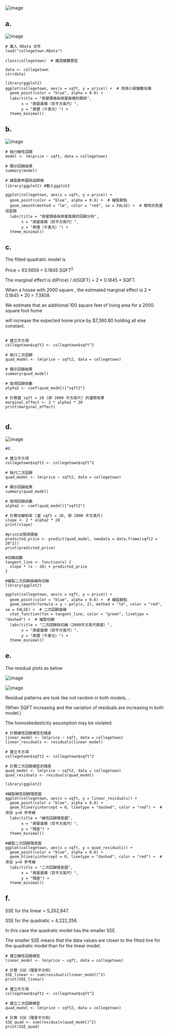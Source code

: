 
![image](https://github.com/user-attachments/assets/e3ed4f8b-ee51-4ae3-8333-1a6aad72c683)


a.
---

![image](https://github.com/user-attachments/assets/4b473224-97d5-428b-9cc3-f32b91ea5d00)

```
# 載入 RData 文件
load("collegetown.RData")

class(collegetown)  # 確認變數類型

data <- collegetown
str(data)

library(ggplot2)
ggplot(collegetown, aes(x = sqft, y = price)) +  # 改用小寫變數名稱
  geom_point(color = "blue", alpha = 0.6) +
  labs(title = "房屋價格與房屋面積的關係",
       x = "房屋面積（百平方英尺）",
       y = "房價（千美元）") +
  theme_minimal()

```

b.
---

![image](https://github.com/user-attachments/assets/21783681-1493-4d4e-b205-b8b84480a7f4)

```
# 執行線性回歸
model <- lm(price ~ sqft, data = collegetown)

# 顯示回歸結果
summary(model)

# 繪製散佈圖與迴歸線
library(ggplot2) #載入ggplot2

ggplot(collegetown, aes(x = sqft, y = price)) +
  geom_point(color = "blue", alpha = 0.6) +  # 繪製散點
  geom_smooth(method = "lm", color = "red", se = FALSE) +  # 移除灰色置信區間
  labs(title = "房屋價格與房屋面積的回歸分析",
       x = "房屋面積（百平方英尺）",
       y = "房價（千美元）") +
  theme_minimal()
```



c.
---

The fitted quadratic model is 

Price = 93.5659 + 0.1845 $SQFT^2$

The marginal effect is d(Price) / d(SQFT) = 2 * 0.1845 * SQFT. 

When a house with 2000 square , the estimated marginal effect is 2 * 0.1845 * 20 = 7.3808. 

We estimate that an additional 100 square feet of living area for a 2000 square foot home 

will increase the expected home price by $7,380.80 holding all else constant. 

```

# 建立平方項
collegetown$sqft2 <- collegetown$sqft^2

# 執行二次回歸
quad_model <- lm(price ~ sqft2, data = collegetown)

# 顯示回歸結果
summary(quad_model)

# 取得回歸係數
alpha2 <- coef(quad_model)["sqft2"]

# 計算當 sqft = 20 (即 2000 平方英尺) 的邊際效果
marginal_effect <- 2 * alpha2 * 20
print(marginal_effect)


```

d.
---

![image](https://github.com/user-attachments/assets/e34909fc-b54e-481d-ab10-1e4dba10ea3a)

```
#d.

# 建立平方項
collegetown$sqft2 <- collegetown$sqft^2

# 執行二次回歸
quad_model <- lm(price ~ sqft2, data = collegetown)

# 顯示回歸結果
summary(quad_model)

# 取得回歸係數
alpha2 <- coef(quad_model)["sqft2"]

# 計算切線斜率 (當 sqft = 20, 即 2000 平方英尺)
slope <- 2 * alpha2 * 20
print(slope)

#print出預測價格
predicted_price <- predict(quad_model, newdata = data.frame(sqft2 = 20^2))
print(predicted_price)

#切線函數
tangent_line <- function(x) {
  slope * (x - 20) + predicted_price
}

#繪製二次回歸曲線與切線
library(ggplot2)

ggplot(collegetown, aes(x = sqft, y = price)) +
  geom_point(color = "blue", alpha = 0.6) +  # 繪製散點
  geom_smooth(formula = y ~ poly(x, 2), method = "lm", color = "red", se = FALSE) +  # 二次回歸曲線
  stat_function(fun = tangent_line, color = "green", linetype = "dashed") +  # 繪製切線
  labs(title = "二次回歸與切線（2000平方英尺房屋）",
       x = "房屋面積（百平方英尺）",
       y = "房價（千美元）") +
  theme_minimal()

```


e.
---

The residual plots as below 

![image](https://github.com/user-attachments/assets/6d7f7d9a-ee29-48ef-809a-aea1e66511e9)

![image](https://github.com/user-attachments/assets/c062fc53-9db4-49e9-9ade-e41f12e05e14)

Residual patterns are look like not random in both models, . 

(When SQFT increasing and the variation of residuals are increasing in both model.)

The homoskedasticity assumption may be violated.


```
# 計算線性回歸模型的殘差
linear_model <- lm(price ~ sqft, data = collegetown)
linear_residuals <- residuals(linear_model)

# 建立平方項
collegetown$sqft2 <- collegetown$sqft^2

# 計算二次回歸模型的殘差
quad_model <- lm(price ~ sqft2, data = collegetown)
quad_residuals <- residuals(quad_model)

library(ggplot2)

#繪製線性回歸殘差圖
ggplot(collegetown, aes(x = sqft, y = linear_residuals)) +
  geom_point(color = "blue", alpha = 0.6) +
  geom_hline(yintercept = 0, linetype = "dashed", color = "red") +  # 添加 y=0 參考線
  labs(title = "線性回歸殘差圖",
       x = "房屋面積（百平方英尺）",
       y = "殘差") +
  theme_minimal()

#繪製二次回歸殘差圖
ggplot(collegetown, aes(x = sqft, y = quad_residuals)) +
  geom_point(color = "blue", alpha = 0.6) +
  geom_hline(yintercept = 0, linetype = "dashed", color = "red") +  # 添加 y=0 參考線
  labs(title = "二次回歸殘差圖",
       x = "房屋面積（百平方英尺）",
       y = "殘差") +
  theme_minimal()

```

f.
---

 
SSE for the linear = 5,262,847. 

SSE for the quadratic = 4,222,356. 

In this case the quadratic model has the smaller SSE. 

The smaller SSE means that the data values are closer to the fitted line for the quadratic model than for the linear model.

```
# 建立線性回歸模型
linear_model <- lm(price ~ sqft, data = collegetown)

# 計算 SSE（殘差平方和）
SSE_linear <- sum(residuals(linear_model)^2)
print(SSE_linear)

# 建立平方項
collegetown$sqft2 <- collegetown$sqft^2

# 建立二次回歸模型
quad_model <- lm(price ~ sqft2, data = collegetown)

# 計算 SSE（殘差平方和）
SSE_quad <- sum(residuals(quad_model)^2)
print(SSE_quad)


```
